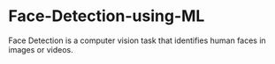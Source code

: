 # Face-Detection-using-ML
Face Detection is a computer vision task that identifies human faces in images or videos.

